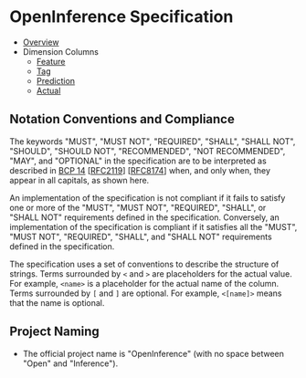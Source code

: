 # OpenInference Specification

-   [Overview](./overview.md)
-   Dimension Columns
    -   [Feature](./feature.md)
    -   [Tag](./tag.md)
    -   [Prediction](./prediction.md)
    -   [Actual](./actual.md)

## Notation Conventions and Compliance

The keywords "MUST", "MUST NOT", "REQUIRED", "SHALL", "SHALL NOT", "SHOULD",
"SHOULD NOT", "RECOMMENDED", "NOT RECOMMENDED", "MAY", and "OPTIONAL" in the
specification are to be interpreted as described in [BCP
14](https://tools.ietf.org/html/bcp14)
[[RFC2119](https://tools.ietf.org/html/rfc2119)]
[[RFC8174](https://tools.ietf.org/html/rfc8174)] when, and only when, they
appear in all capitals, as shown here.

An implementation of the specification is not compliant if it fails to
satisfy one or more of the "MUST", "MUST NOT", "REQUIRED", "SHALL", or "SHALL
NOT" requirements defined in the specification. Conversely, an
implementation of the specification is compliant if it satisfies all the
"MUST", "MUST NOT", "REQUIRED", "SHALL", and "SHALL NOT" requirements defined in
the specification.

The specification uses a set of conventions to describe the structure of
strings. Terms surrounded by `<` and `>` are placeholders for the actual value.
For example, `<name>` is a placeholder for the actual name of the column. Terms
surrounded by `[` and `]` are optional. For example, `<[name]>` means that the
name is optional.

## Project Naming

-   The official project name is "OpenInference" (with no space between "Open" and
    "Inference").
